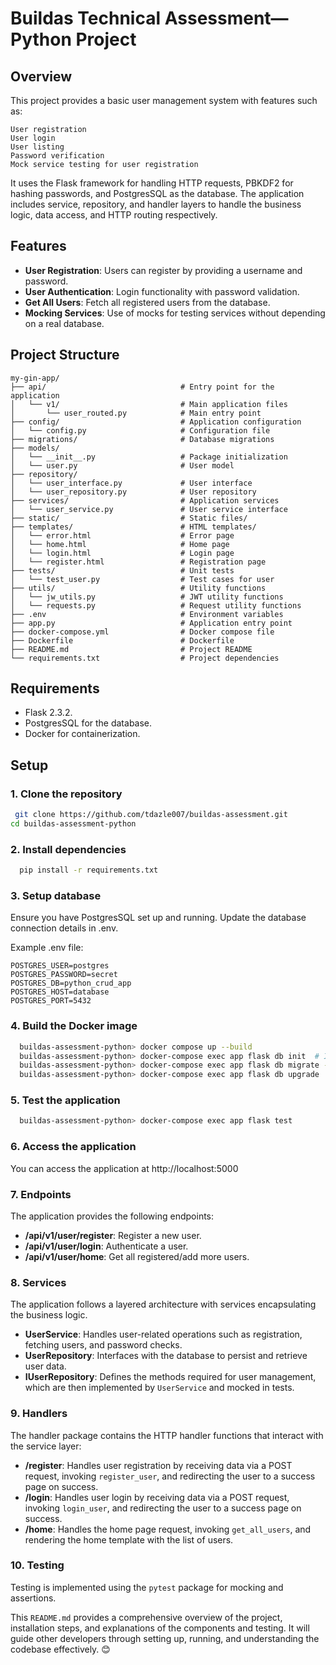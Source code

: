 # Buildas Technical Assessment—Python Project

## Overview

This project provides a basic user management system with features such as:

    User registration
    User login
    User listing
    Password verification
    Mock service testing for user registration

It uses the Flask framework for handling HTTP requests, PBKDF2 for hashing passwords, and PostgresSQL as the database. The application includes service, repository, and handler layers to handle the business logic, data access, and HTTP routing respectively.

## Features

- **User Registration**: Users can register by providing a username and password.
- **User Authentication**: Login functionality with password validation.
- **Get All Users**: Fetch all registered users from the database.
- **Mocking Services**: Use of mocks for testing services without depending on a real database.

## Project Structure

```
my-gin-app/
├── api/                              # Entry point for the application
│   └── v1/                           # Main application files
│       └── user_routed.py            # Main entry point
├── config/                           # Application configuration
│   └── config.py                     # Configuration file    
├── migrations/                       # Database migrations
├── models/                           
│   └── __init__.py                   # Package initialization
│   └── user.py                       # User model                           
├── repository/                              
│   └── user_interface.py             # User interface
│   └── user_repository.py            # User repository                       
├── services/                         # Application services
│   └── user_service.py               # User service interface
├── static/                           # Static files/
├── templates/                        # HTML templates/
│   └── error.html                    # Error page
│   └── home.html                     # Home page
│   └── login.html                    # Login page
│   └── register.html                 # Registration page
├── tests/                            # Unit tests
│   └── test_user.py                  # Test cases for user
├── utils/                            # Utility functions
│   └── jw_utils.py                   # JWT utility functions
│   └── requests.py                   # Request utility functions
├── .env                              # Environment variables
├── app.py                            # Application entry point
├── docker-compose.yml                # Docker compose file
├── Dockerfile                        # Dockerfile
├── README.md                         # Project README
└── requirements.txt                  # Project dependencies

```

## Requirements

- Flask 2.3.2.
- PostgresSQL for the database.
- Docker for containerization.

## Setup

### 1. Clone the repository

```bash
 git clone https://github.com/tdazle007/buildas-assessment.git
cd buildas-assessment-python

```

### 2. Install dependencies

```bash
  pip install -r requirements.txt
```

### 3. Setup database

Ensure you have PostgresSQL set up and running. Update the database connection details in .env.

Example .env file:

```
POSTGRES_USER=postgres
POSTGRES_PASSWORD=secret
POSTGRES_DB=python_crud_app
POSTGRES_HOST=database
POSTGRES_PORT=5432
```

### 4. Build the Docker image

```bash
  buildas-assessment-python> docker compose up --build
  buildas-assessment-python> docker-compose exec app flask db init  # Initialize migrations directory (only needed once)
  buildas-assessment-python> docker-compose exec app flask db migrate -m "Initial migration"  # Create migration scripts
  buildas-assessment-python> docker-compose exec app flask db upgrade  # Apply migrations to the database 
```

### 5. Test the application

```bash 
  buildas-assessment-python> docker-compose exec app flask test
```

### 6. Access the application

You can access the application at http://localhost:5000

### 7. Endpoints

The application provides the following endpoints:

- **/api/v1/user/register**: Register a new user.
- **/api/v1/user/login**: Authenticate a user.
- **/api/v1/user/home**: Get all registered/add more users.

### 8. Services

The application follows a layered architecture with services encapsulating the business logic.
- **UserService**: Handles user-related operations such as registration, fetching users, and password checks.
- **UserRepository**: Interfaces with the database to persist and retrieve user data.
- **IUserRepository**: Defines the methods required for user management, which are then implemented by ```UserService``` and mocked in tests.

### 9. Handlers

The handler package contains the HTTP handler functions that interact with the service layer:

- **/register**: Handles user registration by receiving data via a POST request, invoking ```register_user```, and redirecting the user to a success page on success.
- **/login**: Handles user login by receiving data via a POST request, invoking ```login_user```, and redirecting the user to a success page on success.
- **/home**: Handles the home page request, invoking ```get_all_users```, and rendering the home template with the list of users.

### 10. Testing

Testing is implemented using the ```pytest``` package for mocking and assertions.

This ```README.md``` provides a comprehensive overview of the project, installation steps, and explanations of the components and testing. It will guide other developers through setting up, running, and understanding the codebase effectively. 😊
